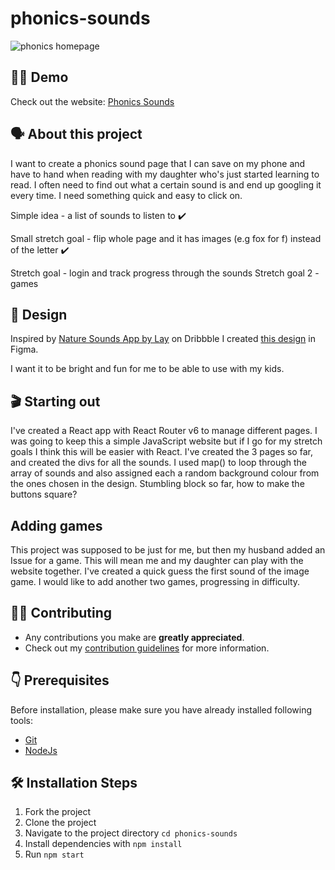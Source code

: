 
# phonics-sounds

![phonics homepage](https://user-images.githubusercontent.com/29425781/152994665-96c5a720-1191-4aba-968e-0322dcebb8c3.png)


## 👨‍💻 Demo

Check out the website: [Phonics Sounds](https://focused-swirles-0bc3a1.netlify.app/)

## 🗣️ About this project

I want to create a phonics sound page that I can save on my phone and have to hand when reading with my daughter who's just started learning to read. I often need to find out what a certain sound is and end up googling it every time. I need something quick and easy to click on. 

Simple idea - a list of sounds to listen to ✔️

Small stretch goal - flip whole page and it has images (e.g fox for f) instead of the letter ✔️

Stretch goal - login and track progress through the sounds
Stretch goal 2 - games

## 🎨 Design

Inspired by [Nature Sounds App by Lay](https://dribbble.com/shots/8832668-Nature-Sounds-App) on Dribbble I created [this design](https://www.figma.com/file/rGauNq8bzvkADENejijRWX/Phonics-design?node-id=0%3A1) in Figma.

I want it to be bright and fun for me to be able to use with my kids.


## 🎬 Starting out

I've created a React app with React Router v6 to manage different pages. I was going to keep this a simple JavaScript website but if I go for my stretch goals I think this will be easier with React. I've created the 3 pages so far, and created the divs for all the sounds. I used map() to loop through the array of sounds and also assigned each a random background colour from the ones chosen in the design. Stumbling block so far, how to make the buttons square?

## Adding games

This project was supposed to be just for me, but then my husband added an Issue for a game. This will mean me and my daughter can play with the website together. I've created a quick guess the first sound of the image game. I would like to add another two games, progressing in difficulty.


## 👨‍💻 Contributing

- Any contributions you make are **greatly appreciated**.
- Check out my [contribution guidelines](https://github.com/hellodeborahuk/phonics-sounds/blob/main/Contributing.md) for more information.

## 👇 Prerequisites

Before installation, please make sure you have already installed following tools:
- [Git](https://git-scm.com/downloads)
- [NodeJs](https://nodejs.org/en/download/)

## 🛠️ Installation Steps

1. Fork the project
2. Clone the project
3. Navigate to the project directory `cd phonics-sounds`
4. Install dependencies with `npm install`
5. Run `npm start`

